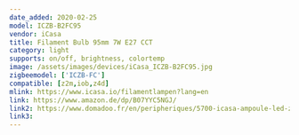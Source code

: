 ```yaml
---
date_added: 2020-02-25
model: ICZB-B2FC95
vendor: iCasa
title: Filament Bulb 95mm 7W E27 CCT
category: light
supports: on/off, brightness, colortemp
image: /assets/images/devices/iCasa_ICZB-B2FC95.jpg
zigbeemodel: ['ICZB-FC']
compatible: [z2m,iob,z4d]
mlink: https://www.icasa.io/filamentlampen?lang=en
link: https://www.amazon.de/dp/B07YYC5NGJ/
link2: https://www.domadoo.fr/en/peripheriques/5700-icasa-ampoule-led-zigbee-filament-95mm-7w-blanc-variable-0636665129383.html
link3: 
---
```

